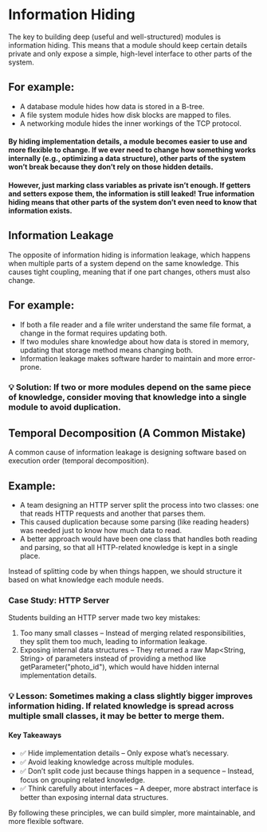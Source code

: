 # Information Hiding
The key to building deep (useful and well-structured) modules is information hiding. This means that a module should keep certain details private and only expose a simple, high-level interface to other parts of the system.

## For example:
- A database module hides how data is stored in a B-tree.
- A file system module hides how disk blocks are mapped to files.
- A networking module hides the inner workings of the TCP protocol.

#### By hiding implementation details, a module becomes easier to use and more flexible to change. If we ever need to change how something works internally (e.g., optimizing a data structure), other parts of the system won’t break because they don’t rely on those hidden details.

#### However, just marking class variables as private isn’t enough. If getters and setters expose them, the information is still leaked! True information hiding means that other parts of the system don’t even need to know that information exists.

## Information Leakage
The opposite of information hiding is information leakage, which happens when multiple parts of a system depend on the same knowledge. This causes tight coupling, meaning that if one part changes, others must also change.

## For example:
- If both a file reader and a file writer understand the same file format, a change in the format requires updating both.
- If two modules share knowledge about how data is stored in memory, updating that storage method means changing both.
- Information leakage makes software harder to maintain and more error-prone.

### 💡 Solution: If two or more modules depend on the same piece of knowledge, consider moving that knowledge into a single module to avoid duplication.

## Temporal Decomposition (A Common Mistake)
A common cause of information leakage is designing software based on execution order (temporal decomposition).

## Example:

- A team designing an HTTP server split the process into two classes: one that reads HTTP requests and another that parses them.
- This caused duplication because some parsing (like reading headers) was needed just to know how much data to read.
- A better approach would have been one class that handles both reading and parsing, so that all HTTP-related knowledge is kept in a single place.

Instead of splitting code by when things happen, we should structure it based on what knowledge each module needs.

### Case Study: HTTP Server
Students building an HTTP server made two key mistakes:

1. Too many small classes – Instead of merging related responsibilities, they split them too much, leading to information leakage.
2. Exposing internal data structures – They returned a raw Map<String, String> of parameters instead of providing a method like getParameter("photo_id"), which would have hidden internal implementation details.

### 💡 Lesson: Sometimes making a class slightly bigger improves information hiding. If related knowledge is spread across multiple small classes, it may be better to merge them.

#### Key Takeaways
- ✅ Hide implementation details – Only expose what’s necessary.
- ✅ Avoid leaking knowledge across multiple modules.
- ✅ Don’t split code just because things happen in a sequence – Instead, focus on grouping related knowledge.
- ✅ Think carefully about interfaces – A deeper, more abstract interface is better than exposing internal data structures.

By following these principles, we can build simpler, more maintainable, and more flexible software.
